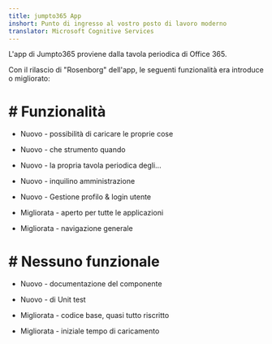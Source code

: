 ```yaml
---
title: jumpto365 App
inshort: Punto di ingresso al vostro posto di lavoro moderno
translator: Microsoft Cognitive Services
---
```



L'app di Jumpto365 proviene dalla tavola periodica di Office 365. 

Con il rilascio di "Rosenborg" dell'app, le seguenti funzionalità era introduce o migliorato:

# # Funzionalità

* Nuovo - possibilità di caricare le proprie cose

* Nuovo - che strumento quando

* Nuovo - la propria tavola periodica degli...

* Nuovo - inquilino amministrazione

* Nuovo - Gestione profilo & login utente

* Migliorata - aperto per tutte le applicazioni

* Migliorata - navigazione generale

# # Nessuno funzionale

* Nuovo - documentazione del componente

* Nuovo - di Unit test

* Migliorata - codice base, quasi tutto riscritto

* Migliorata - iniziale tempo di caricamento




